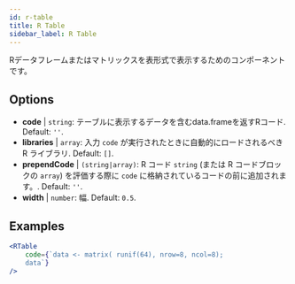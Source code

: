 ```yaml
---
id: r-table
title: R Table
sidebar_label: R Table
---
```


Rデータフレームまたはマトリックスを表形式で表示するためのコンポーネントです。

## Options

* __code__ | `string`: テーブルに表示するデータを含むdata.frameを返すRコード. Default: `''`.
* __libraries__ | `array`: 入力 `code` が実行されたときに自動的にロードされるべき R ライブラリ. Default: `[]`.
* __prependCode__ | `(string|array)`: R コード `string` (または R コードブロックの `array`) を評価する際に `code` に格納されているコードの前に追加されます。. Default: `''`.
* __width__ | `number`: 幅. Default: `0.5`.


## Examples

```jsx live
<RTable
    code={`data <- matrix( runif(64), nrow=8, ncol=8); 
    data`}
/>
```

